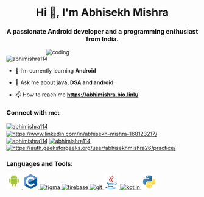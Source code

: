 <h1 align="center">Hi 👋, I'm Abhisekh Mishra</h1>
<h3 align="center">A passionate Android developer and a programming enthusiast from India.</h3>

<img align="right" alt="coding" width="400" src="https://i.pinimg.com/originals/e4/26/70/e426702edf874b181aced1e2fa5c6cde.gif">

<p align="left"> <img src="https://komarev.com/ghpvc/?username=abhimishra114&label=Profile%20views&color=0e75b6&style=flat" alt="abhimishra114" /> </p>

- 🌱 I’m currently learning **Android**

- 💬 Ask me about **java, DSA and android**

- 📫 How to reach me **https://abhimishra.bio.link/**

<h3 align="left">Connect with me:</h3>
<p align="left">
<a href="https://twitter.com/abhimishra114" target="_blank"><img align="center" src="https://raw.githubusercontent.com/rahuldkjain/github-profile-readme-generator/master/src/images/icons/Social/twitter.svg" alt="abhimishra114" height="30" width="40" /></a>
<a href="https://www.linkedin.com/in/abhisekh-mishra-168123217/" target="blank"><img align="center" src="https://raw.githubusercontent.com/rahuldkjain/github-profile-readme-generator/master/src/images/icons/Social/linked-in-alt.svg" alt="https://www.linkedin.com/in/abhisekh-mishra-168123217/" height="30" width="40" /></a>
<a href="https://instagram.com/abhimishra114" target="blank"><img align="center" src="https://raw.githubusercontent.com/rahuldkjain/github-profile-readme-generator/master/src/images/icons/Social/instagram.svg" alt="abhimishra114" height="30" width="40" /></a>
<a href="https://www.leetcode.com/abhimishra114" target="blank"><img align="center" src="https://raw.githubusercontent.com/rahuldkjain/github-profile-readme-generator/master/src/images/icons/Social/leet-code.svg" alt="abhimishra114" height="30" width="40" /></a>
<a href="https://auth.geeksforgeeks.org/user/https://auth.geeksforgeeks.org/user/abhisekhmishra26/practice/" target="blank"><img align="center" src="https://raw.githubusercontent.com/rahuldkjain/github-profile-readme-generator/master/src/images/icons/Social/geeks-for-geeks.svg" alt="https://auth.geeksforgeeks.org/user/abhisekhmishra26/practice/" height="30" width="40" /></a>
</p>

<h3 align="left">Languages and Tools:</h3>
<p align="left"> <a href="https://developer.android.com" target="_blank" rel="noreferrer"> <img src="https://raw.githubusercontent.com/devicons/devicon/master/icons/android/android-original-wordmark.svg" alt="android" width="40" height="40"/> </a> <a href="https://www.cprogramming.com/" target="_blank" rel="noreferrer"> <img src="https://raw.githubusercontent.com/devicons/devicon/master/icons/c/c-original.svg" alt="c" width="40" height="40"/> </a> <a href="https://www.figma.com/" target="_blank" rel="noreferrer"> <img src="https://www.vectorlogo.zone/logos/figma/figma-icon.svg" alt="figma" width="40" height="40"/> </a> <a href="https://firebase.google.com/" target="_blank" rel="noreferrer"> <img src="https://www.vectorlogo.zone/logos/firebase/firebase-icon.svg" alt="firebase" width="40" height="40"/> </a> <a href="https://git-scm.com/" target="_blank" rel="noreferrer"> <img src="https://www.vectorlogo.zone/logos/git-scm/git-scm-icon.svg" alt="git" width="40" height="40"/> </a> <a href="https://www.java.com" target="_blank" rel="noreferrer"> <img src="https://raw.githubusercontent.com/devicons/devicon/master/icons/java/java-original.svg" alt="java" width="40" height="40"/> </a> <a href="https://kotlinlang.org" target="_blank" rel="noreferrer"> <img src="https://www.vectorlogo.zone/logos/kotlinlang/kotlinlang-icon.svg" alt="kotlin" width="40" height="40"/> </a> <a href="https://www.python.org" target="_blank" rel="noreferrer"> <img src="https://raw.githubusercontent.com/devicons/devicon/master/icons/python/python-original.svg" alt="python" width="40" height="40"/> </a> </p>

<!--
<p><img align="left" src="https://github-readme-stats.vercel.app/api/top-langs?username=abhimishra114&show_icons=true&locale=en&layout=compact" alt="abhimishra114" /></p>

<p>&nbsp;<img align="center" src="https://github-readme-stats.vercel.app/api?username=abhimishra114&show_icons=true&locale=en" alt="abhimishra114" /></p>

<p><img align="center" src="https://github-readme-streak-stats.herokuapp.com/?user=abhimishra114&" alt="abhimishra114" /></p>
-->
